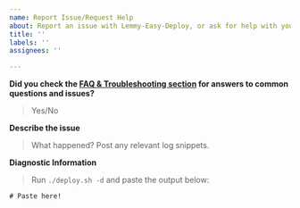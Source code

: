 ```yaml
---
name: Report Issue/Request Help
about: Report an issue with Lemmy-Easy-Deploy, or ask for help with your deployment.
title: ''
labels: ''
assignees: ''

---
```


**Did you check the [FAQ & Troubleshooting section](https://github.com/ubergeek77/Lemmy-Easy-Deploy/blob/main/TROUBLESHOOTING.md) for answers to common questions and issues?**
> Yes/No

**Describe the issue**
> What happened? Post any relevant log snippets.

**Diagnostic Information**
> Run `./deploy.sh -d` and paste the output below:
```
# Paste here!
```

